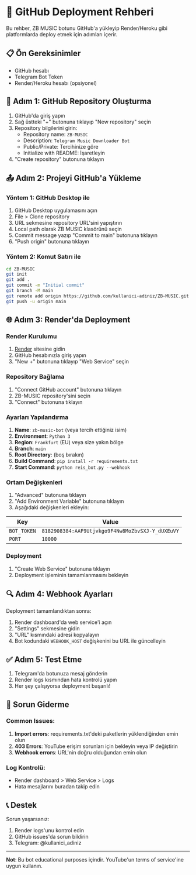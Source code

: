 # 🚀 GitHub Deployment Rehberi

Bu rehber, ZB MUSIC botunu GitHub'a yükleyip Render/Heroku gibi platformlarda deploy etmek için adımları içerir.

## 📋 Ön Gereksinimler

- GitHub hesabı
- Telegram Bot Token
- Render/Heroku hesabı (opsiyonel)

## 🔧 Adım 1: GitHub Repository Oluşturma

1. GitHub'da giriş yapın
2. Sağ üstteki "+" butonuna tıklayıp "New repository" seçin
3. Repository bilgilerini girin:
   - Repository name: `ZB-MUSIC`
   - Description: `Telegram Music Downloader Bot`
   - Public/Private: Tercihinize göre
   - Initialize with README: İşaretleyin
4. "Create repository" butonuna tıklayın

## 📤 Adım 2: Projeyi GitHub'a Yükleme

### Yöntem 1: GitHub Desktop ile
1. GitHub Desktop uygulamasını açın
2. File > Clone repository
3. URL sekmesine repository URL'sini yapıştırın
4. Local path olarak ZB MUSIC klasörünü seçin
5. Commit message yazıp "Commit to main" butonuna tıklayın
6. "Push origin" butonuna tıklayın

### Yöntem 2: Komut Satırı ile
```bash
cd ZB-MUSIC
git init
git add .
git commit -m "Initial commit"
git branch -M main
git remote add origin https://github.com/kullanici-adiniz/ZB-MUSIC.git
git push -u origin main
```

## 🌐 Adım 3: Render'da Deployment

### Render Kurulumu
1. [Render](https://render.com) sitesine gidin
2. GitHub hesabınızla giriş yapın
3. "New +" butonuna tıklayıp "Web Service" seçin

### Repository Bağlama
1. "Connect GitHub account" butonuna tıklayın
2. ZB-MUSIC repository'sini seçin
3. "Connect" butonuna tıklayın

### Ayarları Yapılandırma
1. **Name**: `zb-music-bot` (veya tercih ettiğiniz isim)
2. **Environment**: `Python 3`
3. **Region**: `Frankfurt` (EU) veya size yakın bölge
4. **Branch**: `main`
5. **Root Directory**: (boş bırakın)
6. **Build Command**: `pip install -r requirements.txt`
7. **Start Command**: `python reis_bot.py --webhook`

### Ortam Değişkenleri
1. "Advanced" butonuna tıklayın
2. "Add Environment Variable" butonuna tıklayın
3. Aşağıdaki değişkenleri ekleyin:

| Key | Value |
|-----|-------|
| `BOT_TOKEN` | `8182908384:AAF9Utjvkgo9F4Nw8MoZbvSXJ-Y_dUXEuVY` |
| `PORT` | `10000` |

### Deployment
1. "Create Web Service" butonuna tıklayın
2. Deployment işleminin tamamlanmasını bekleyin

## 🔍 Adım 4: Webhook Ayarları

Deployment tamamlandıktan sonra:

1. Render dashboard'da web service'i açın
2. "Settings" sekmesine gidin
3. "URL" kısmındaki adresi kopyalayın
4. Bot kodundaki `WEBHOOK_HOST` değişkenini bu URL ile güncelleyin

## ✅ Adım 5: Test Etme

1. Telegram'da botunuza mesaj gönderin
2. Render logs kısmından hata kontrolü yapın
3. Her şey çalışıyorsa deployment başarılı!

## 🐛 Sorun Giderme

### Common Issues:
1. **Import errors**: requirements.txt'deki paketlerin yüklendiğinden emin olun
2. **403 Errors**: YouTube erişim sorunları için bekleyin veya IP değiştirin
3. **Webhook errors**: URL'nin doğru olduğundan emin olun

### Log Kontrolü:
- Render dashboard > Web Service > Logs
- Hata mesajlarını buradan takip edin

## 📞 Destek

Sorun yaşarsanız:
1. Render logs'unu kontrol edin
2. GitHub issues'da sorun bildirin
3. Telegram: @kullanici_adiniz

---

**Not**: Bu bot educational purposes içindir. YouTube'un terms of service'ine uygun kullanın.

